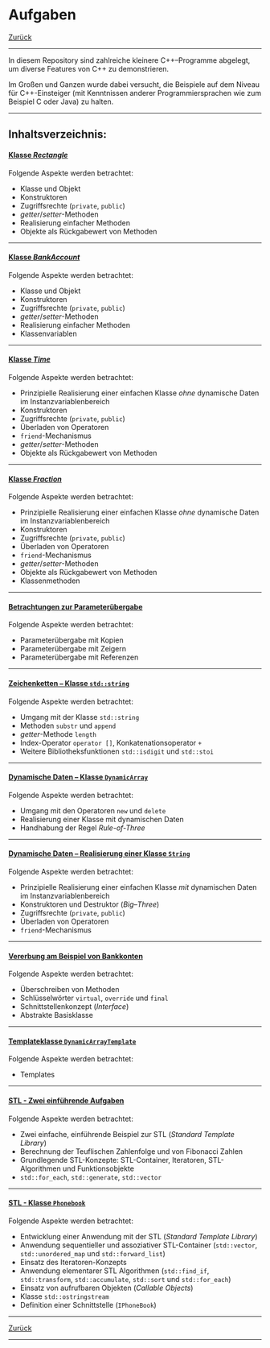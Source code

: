 # Aufgaben


[Zurück](../../Readme.md)

---

In diesem Repository sind zahlreiche kleinere C++&ndash;Programme abgelegt,
um diverse Features von C++ zu demonstrieren.

Im Großen und Ganzen wurde dabei versucht,
die Beispiele auf dem Niveau für C++-Einsteiger
(mit Kenntnissen anderer Programmiersprachen wie zum Beispiel C oder Java) zu halten.

---

## Inhaltsverzeichnis:


<!--


#### [Low-Level Programmierung in C/C++](Examples/LowLevelProgramming/Resources/Readme.md)

Folgende Aspekte werden betrachtet:
  * Operatoren zur Bitmanipulation: `&`, `|`, `^` und `~` sowie die beiden Shift-Operatoren `<<` und `>>`
  * Kleinere Beispiele auf Basis der Bitmanipulationsoperatoren.


---

-->


#### [Klasse *Rectangle*](./Exercises_Rectangle.md)

Folgende Aspekte werden betrachtet:
  * Klasse und Objekt
  * Konstruktoren
  * Zugriffsrechte (`private`, `public`)
  * *getter*/*setter*-Methoden
  * Realisierung einfacher Methoden
  * Objekte als Rückgabewert von Methoden


---

#### [Klasse *BankAccount*](./Exercises_BankAccount.md)

Folgende Aspekte werden betrachtet:
  * Klasse und Objekt
  * Konstruktoren
  * Zugriffsrechte (`private`, `public`)
  * *getter*/*setter*-Methoden
  * Realisierung einfacher Methoden
  * Klassenvariablen

---

#### [Klasse *Time*](./Exercises_Time.md)

Folgende Aspekte werden betrachtet:
  * Prinzipielle Realisierung einer einfachen Klasse *ohne* dynamische Daten im Instanzvariablenbereich
  * Konstruktoren
  * Zugriffsrechte (`private`, `public`)
  * Überladen von Operatoren
  * `friend`-Mechanismus
  * *getter*/*setter*-Methoden
  * Objekte als Rückgabewert von Methoden

---

#### [Klasse *Fraction*](Examples/Fraction/Resources/Readme.md)

Folgende Aspekte werden betrachtet:
  * Prinzipielle Realisierung einer einfachen Klasse *ohne* dynamische Daten im Instanzvariablenbereich
  * Konstruktoren
  * Zugriffsrechte (`private`, `public`)
  * Überladen von Operatoren
  * `friend`-Mechanismus
  * *getter*/*setter*-Methoden
  * Objekte als Rückgabewert von Methoden
  * Klassenmethoden

---

#### [Betrachtungen zur Parameterübergabe](./Exercises_References_Pointers.md)

Folgende Aspekte werden betrachtet:
  * Parameterübergabe mit Kopien
  * Parameterübergabe mit Zeigern
  * Parameterübergabe mit Referenzen

---

#### [Zeichenketten &ndash; Klasse `std::string`](./Exercises_Strings.md)

Folgende Aspekte werden betrachtet:
  * Umgang mit der Klasse `std::string`
  * Methoden `substr` und `append`
  * *getter*-Methode `length`
  * Index-Operator `operator []`, Konkatenationsoperator `+`
  * Weitere Bibliotheksfunktionen `std::isdigit` und `std::stoi`

---

#### [Dynamische Daten &ndash; Klasse `DynamicArray`](./Exercises_DynamicArray.md)

Folgende Aspekte werden betrachtet:
  * Umgang mit den Operatoren `new` und `delete`
  * Realisierung einer Klasse mit dynamischen Daten
  * Handhabung der Regel *Rule-of-Three*

---

#### [Dynamische Daten &ndash; Realisierung einer Klasse `String`](./Exercises_String.md)

Folgende Aspekte werden betrachtet:
  * Prinzipielle Realisierung einer einfachen Klasse *mit* dynamischen Daten im Instanzvariablenbereich
  * Konstruktoren und Destruktor (*Big&ndash;Three*)
  * Zugriffsrechte (`private`, `public`)
  * Überladen von Operatoren
  * `friend`-Mechanismus

---

#### [Vererbung am Beispiel von Bankkonten](./Exercises_MoreBankAccounts.md)

Folgende Aspekte werden betrachtet:
  * Überschreiben von Methoden
  * Schlüsselwörter `virtual`, `override` und `final`
  * Schnittstellenkonzept (*Interface*)
  * Abstrakte Basisklasse
   
---

#### [Templateklasse `DynamicArrayTemplate`](./Exercises_DynamicArrayTemplate.md)

Folgende Aspekte werden betrachtet:
  * Templates

---

#### [STL - Zwei einführende Aufgaben](./Exercises_STL.md)

Folgende Aspekte werden betrachtet:
  * Zwei einfache, einführende Beispiel zur STL (*Standard Template Library*)
  * Berechnung der Teuflischen Zahlenfolge und von Fibonacci Zahlen
  * Grundlegende STL-Konzepte: STL-Container, Iteratoren, STL-Algorithmen und Funktionsobjekte
  * `std::for_each`, `std::generate`, `std::vector`

---

#### [STL - Klasse `Phonebook`](./Exercises_STL_PhoneBook.md)

Folgende Aspekte werden betrachtet:
  * Entwicklung einer Anwendung mit der STL (*Standard Template Library*)
  * Anwendung sequentieller und assoziativer STL-Container (`std::vector`, `std::unordered_map` und `std::forward_list`)
  * Einsatz des Iteratoren-Konzepts
  * Anwendung elementarer STL Algorithmen (`std::find_if`, `std::transform`, `std::accumulate`, `std::sort` und `std::for_each`)
  * Einsatz von aufrufbaren Objekten (*Callable Objects*)
  * Klasse `std::ostringstream`
  * Definition einer Schnittstelle (`IPhoneBook`)



<!--

---

#### [Klasse *IntegerSet*](Examples/IntegerSet/Resources/Readme.md)

Folgende Aspekte werden betrachtet:
  * Realisierung einer Klasse mit dynamischen Daten im Instanzvariablenbereich (Variante 1)
  * Realisierung einer Klasse mit einem STL-Container (`std::vector`) im Instanzvariablenbereich (Variante 2)
  * Korrekte Verwaltung dynamischer Daten einer Klasse ("*Big-Three*")
  * Verbesserung des Laufverzeitverhaltens: Implementierung der Move-Semantik ("*Big-Five*" &ndash; Variante 3 und 4)
  * Betrachtung des *Swap-Idioms* als eine Möglichkeit zur Umsetzung der Move-Semantik


---

#### [Vererbung am Beispiel von Rechtecken](Examples/Rectangles/Resources/Readme.md)

Folgende Aspekte werden zum Thema &ldquo;Vererbung&rdquo; betrachtet:
  * Entwicklung einer Hierarchie von Klassen
  * Konstruktoren von abgeleiteten Klassen und Basisklassen
  * Verwendung von `public`, `protected` und `private`
  * Verdecken von Methoden
  * Überschreiben von Methoden
  * Schlüsselwörter `virtual`, `override` und `final`
  * Polymorphismus
  * Betrachtung einer Schnittstelle (*Interface*)
  * Kontrakt mit mehreren Schnittstellen
  * Betrachtung einer abstrakten Basisklasse 
  * Betrachtung von konkreten Klassen
  * Unterschied Schnittstelle versus abstrakte Basisklasse


---

-->


---

[Zurück](../../Readme.md)

---
